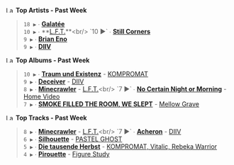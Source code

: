 <!--START_LASTFM_ARTISTS:{"period": "7day", "rows": 5}-->
<a href="https://last.fm" target="_blank"><img src="https://user-images.githubusercontent.com/17434202/215290617-e793598d-d7c9-428f-9975-156db1ba89cc.svg" alt="Last.fm Logo" width="18" height="13"/></a> **Top Artists - Past Week**

> `18 ▶️` ∙ **[Galatée](https://www.last.fm/music/Galat%C3%A9e)**<br/>
> `10 ▶️` ∙ **[L.F.T.](https://www.last.fm/music/L.F.T.)**<br/>
> `10 ▶️` ∙ **[Still Corners](https://www.last.fm/music/Still+Corners)**<br/>
> `9 ▶️` ∙ **[Brian Eno](https://www.last.fm/music/Brian+Eno)**<br/>
> `9 ▶️` ∙ **[DIIV](https://www.last.fm/music/DIIV)**<br/>
<!--END_LASTFM_ARTISTS-->

<!--START_LASTFM_ALBUMS:{"period": "7day", "rows": 5}-->
<a href="https://last.fm" target="_blank"><img src="https://user-images.githubusercontent.com/17434202/215290617-e793598d-d7c9-428f-9975-156db1ba89cc.svg" alt="Last.fm Logo" width="18" height="13"/></a> **Top Albums - Past Week**

> `10 ▶️` ∙ **[Traum und Existenz](https://www.last.fm/music/KOMPROMAT/Traum+und+Existenz)** - [KOMPROMAT](https://www.last.fm/music/KOMPROMAT)<br/>
> `9 ▶️` ∙ **[Deceiver](https://www.last.fm/music/DIIV/Deceiver)** - [DIIV](https://www.last.fm/music/DIIV)<br/>
> `8 ▶️` ∙ **[Minecrawler](https://www.last.fm/music/L.F.T./Minecrawler)** - [L.F.T.](https://www.last.fm/music/L.F.T.)<br/>
> `7 ▶️` ∙ **[No Certain Night or Morning](https://www.last.fm/music/Home+Video/No+Certain+Night+or+Morning)** - [Home Video](https://www.last.fm/music/Home+Video)<br/>
> `7 ▶️` ∙ **[SMOKE FILLED THE ROOM, WE SLEPT](https://www.last.fm/music/Mellow+Grave/SMOKE+FILLED+THE+ROOM,+WE+SLEPT)** - [Mellow Grave](https://www.last.fm/music/Mellow+Grave)<br/>
<!--END_LASTFM_ALBUMS-->

<!--START_LASTFM_TRACKS:{"period": "7day", "rows": 5}-->
<a href="https://last.fm" target="_blank"><img src="https://user-images.githubusercontent.com/17434202/215290617-e793598d-d7c9-428f-9975-156db1ba89cc.svg" alt="Last.fm Logo" width="18" height="13"/></a> **Top Tracks - Past Week**

> `8 ▶️` ∙ **[Minecrawler](https://www.last.fm/music/L.F.T./_/Minecrawler)** - [L.F.T.](https://www.last.fm/music/L.F.T.)<br/>
> `7 ▶️` ∙ **[Acheron](https://www.last.fm/music/DIIV/_/Acheron)** - [DIIV](https://www.last.fm/music/DIIV)<br/>
> `6 ▶️` ∙ **[Silhouette](https://www.last.fm/music/PASTEL+GHOST/_/Silhouette)** - [PASTEL GHOST](https://www.last.fm/music/PASTEL+GHOST)<br/>
> `5 ▶️` ∙ **[Die tausende Herbst](https://www.last.fm/music/KOMPROMAT,+Vitalic,+Rebeka+Warrior/_/Die+tausende+Herbst)** - [KOMPROMAT, Vitalic, Rebeka Warrior](https://www.last.fm/music/KOMPROMAT,+Vitalic,+Rebeka+Warrior)<br/>
> `4 ▶️` ∙ **[Pirouette](https://www.last.fm/music/Figure+Study/_/Pirouette)** - [Figure Study](https://www.last.fm/music/Figure+Study)<br/>
<!--END_LASTFM_TRACKS-->